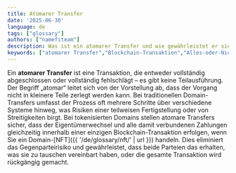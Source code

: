 ```yaml
---
title: Atomarer Transfer
date: '2025-06-30'
language: de
tags: ["glossary"]
authors: ["namefiteam"]
description: Was ist ein atomarer Transfer und wie gewährleistet er sichere Domain-Transaktionen?
keywords: ["atomarer Transfer","Blockchain-Transaktion","Alles-oder-Nichts","sicherer Austausch","Smart Contract"]
---
```


Ein **atomarer Transfer** ist eine Transaktion, die entweder vollständig abgeschlossen oder vollständig fehlschlägt – es gibt keine Teilausführung. Der Begriff „atomar“ leitet sich von der Vorstellung ab, dass der Vorgang nicht in kleinere Teile zerlegt werden kann. Bei traditionellen Domain-Transfers umfasst der Prozess oft mehrere Schritte über verschiedene Systeme hinweg, was Risiken einer teilweisen Fertigstellung oder von Streitigkeiten birgt. Bei tokenisierten Domains stellen atomare Transfers sicher, dass der Eigentümerwechsel und alle damit verbundenen Zahlungen gleichzeitig innerhalb einer einzigen Blockchain-Transaktion erfolgen, wenn Sie ein Domain-[NFT]({{ '/de/glossary/nft/' | url }}) handeln. Dies eliminiert das Gegenparteirisiko und gewährleistet, dass beide Parteien das erhalten, was sie zu tauschen vereinbart haben, oder die gesamte Transaktion wird rückgängig gemacht.